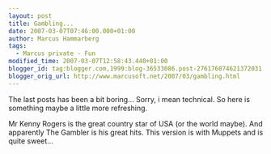 ```yaml
---
layout: post
title: Gambling...
date: 2007-03-07T07:46:00.000+01:00
author: Marcus Hammarberg
tags:
  - Marcus private - Fun
modified_time: 2007-03-07T12:58:43.440+01:00
blogger_id: tag:blogger.com,1999:blog-36533086.post-276176074621372031
blogger_orig_url: http://www.marcusoft.net/2007/03/gambling.html
---
```


The
last posts has been a bit boring... Sorry, i mean technical. So here is
something maybe a little more refreshing.

Mr Kenny Rogers is the great country star of USA (or the world maybe).
And apparently The Gambler is his great hits. This version is with
Muppets and is quite sweet...


